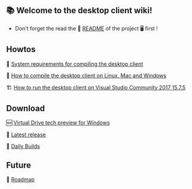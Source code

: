 ## :books: Welcome to the desktop client wiki!

- Don't forget the read the :memo: [README](https://github.com/nextcloud/desktop/blob/master/README.md) of the project  :desktop_computer: first !

## Howtos

:hammer: [System requirements for compiling the desktop client](https://github.com/nextcloud/desktop/wiki/System-requirements-for-compiling-the-desktop-client)

:wrench: [How to compile the desktop client on Linux, Mac and Windows](https://github.com/nextcloud/desktop/wiki/How-to-compile-the-desktop-client)

:building_construction: [How to run the desktop client on Visual Studio Community 2017 15.7.5](https://github.com/nextcloud/desktop/wiki/How-to-run-the-desktop-client-on-Visual-Studio)


## Download 

:new: [Virtual Drive tech preview for Windows](https://github.com/nextcloud/desktop/releases/tag/techpreview-v1)

:incoming_envelope: [Latest release](https://github.com/nextcloud/desktop/releases)

:high_brightness: [Daily Builds](https://github.com/nextcloud/desktop/wiki/Daily-Builds)


## Future

:crystal_ball: [Roadmap](https://github.com/nextcloud/desktop/wiki/Desktop-Client-Roadmap) <br>
